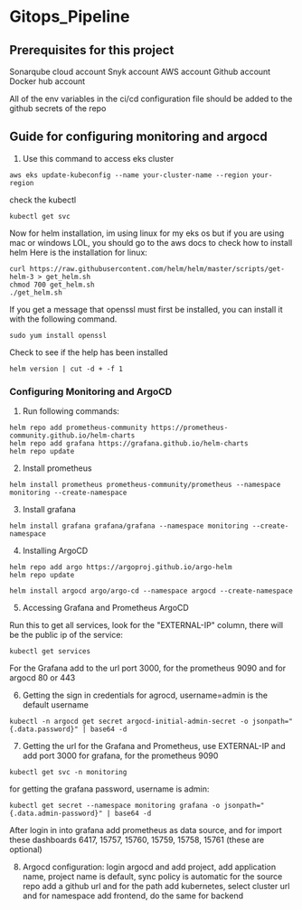 # Gitops_Pipeline

## Prerequisites for this project

Sonarqube cloud account
Snyk account
AWS account
Github account
Docker hub account

All of the env variables in the ci/cd configuration file should be added to the github secrets of the repo

## Guide for configuring monitoring and argocd

1. Use this command to access eks cluster

```
aws eks update-kubeconfig --name your-cluster-name --region your-region
```

check the kubectl

```
kubectl get svc
```

Now for helm installation, im using linux for my eks os but if you are using mac or windows LOL, you should go to the aws docs to check how to install helm
Here is the installation for linux:

```
curl https://raw.githubusercontent.com/helm/helm/master/scripts/get-helm-3 > get_helm.sh
chmod 700 get_helm.sh
./get_helm.sh
```

If you get a message that openssl must first be installed, you can install it with the following command.

```
sudo yum install openssl
```

Check to see if the help has been installed

```
helm version | cut -d + -f 1
```

### Configuring Monitoring and ArgoCD

1. Run following commands:

```
helm repo add prometheus-community https://prometheus-community.github.io/helm-charts
helm repo add grafana https://grafana.github.io/helm-charts
helm repo update
```

2. Install prometheus

```
helm install prometheus prometheus-community/prometheus --namespace monitoring --create-namespace
```

3. Install grafana

```
helm install grafana grafana/grafana --namespace monitoring --create-namespace
```

4. Installing ArgoCD

```
helm repo add argo https://argoproj.github.io/argo-helm
helm repo update
```

```
helm install argocd argo/argo-cd --namespace argocd --create-namespace
```

5. Accessing Grafana and Prometheus ArgoCD

Run this to get all services, look for the "EXTERNAL-IP" column, there will be the public ip of the service:

```
kubectl get services
```

For the Grafana add to the url port 3000, for the prometheus 9090 and for argocd 80 or 443

6. Getting the sign in credentials for agrocd, username=admin is the default username

```
kubectl -n argocd get secret argocd-initial-admin-secret -o jsonpath="{.data.password}" | base64 -d
```

7. Getting the url for the Grafana and Prometheus, use EXTERNAL-IP and add port 3000 for grafana, for the prometheus 9090

```
kubectl get svc -n monitoring
```

for getting the grafana password, username is admin:

```
kubectl get secret --namespace monitoring grafana -o jsonpath="{.data.admin-password}" | base64 -d
```

After login in into grafana add prometheus as data source, and for import these dashboards 6417, 15757, 15760, 15759, 15758, 15761 (these are optional)

8. Argocd configuration: login argocd and add project, add application name, project name is default, sync policy is automatic
   for the source repo add a github url and for the path add kubernetes, select cluster url and for namespace add frontend, do the same for backend
